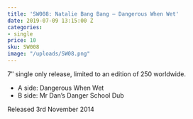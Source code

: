 ```yaml
---
title: 'SW008: Natalie Bang Bang – Dangerous When Wet'
date: 2019-07-09 13:15:00 Z
categories:
- single
price: 10
sku: SW008
image: "/uploads/SW08.png"
---
```


7″ single only release, limited to an edition of 250 worldwide.

* A side: Dangerous When Wet
* B side: Mr Dan’s Danger School Dub

Released 3rd November 2014